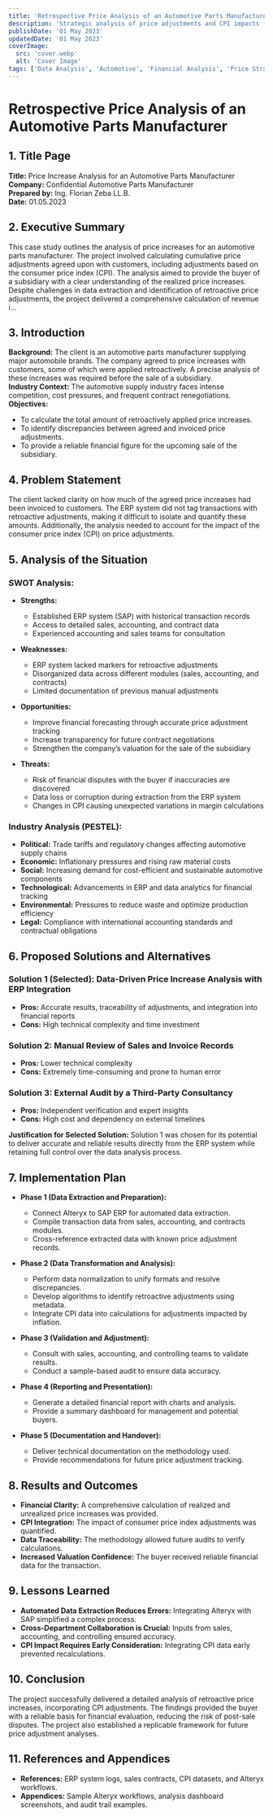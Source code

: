 ```yaml
---
title: 'Retrospective Price Analysis of an Automotive Parts Manufacturer'
description: 'Strategic analysis of price adjustments and CPI impacts for an automotive company.'
publishDate: '01 May 2023'
updatedDate: '01 May 2023'
coverImage:
  src: 'cover.webp'
  alt: 'Cover Image'
tags: ['Data Analysis', 'Automotive', 'Financial Analysis', 'Price Strategy']
---
```


# Retrospective Price Analysis of an Automotive Parts Manufacturer

## **1. Title Page**

**Title:** Price Increase Analysis for an Automotive Parts Manufacturer  
**Company:** Confidential Automotive Parts Manufacturer  
**Prepared by:** Ing. Florian Zeba LL.B.  
**Date:** 01.05.2023

## **2. Executive Summary**

This case study outlines the analysis of price increases for an automotive parts manufacturer. The project involved calculating cumulative price adjustments agreed upon with customers, including adjustments based on the consumer price index (CPI). The analysis aimed to provide the buyer of a subsidiary with a clear understanding of the realized price increases. Despite challenges in data extraction and identification of retroactive price adjustments, the project delivered a comprehensive calculation of revenue i...

## **3. Introduction**

**Background:** The client is an automotive parts manufacturer supplying major automobile brands. The company agreed to price increases with customers, some of which were applied retroactively. A precise analysis of these increases was required before the sale of a subsidiary.  
**Industry Context:** The automotive supply industry faces intense competition, cost pressures, and frequent contract renegotiations.  
**Objectives:**

- To calculate the total amount of retroactively applied price increases.
- To identify discrepancies between agreed and invoiced price adjustments.
- To provide a reliable financial figure for the upcoming sale of the subsidiary.

## **4. Problem Statement**

The client lacked clarity on how much of the agreed price increases had been invoiced to customers. The ERP system did not tag transactions with retroactive adjustments, making it difficult to isolate and quantify these amounts. Additionally, the analysis needed to account for the impact of the consumer price index (CPI) on price adjustments.

## **5. Analysis of the Situation**

### **SWOT Analysis:**

- **Strengths:**

  - Established ERP system (SAP) with historical transaction records
  - Access to detailed sales, accounting, and contract data
  - Experienced accounting and sales teams for consultation

- **Weaknesses:**

  - ERP system lacked markers for retroactive adjustments
  - Disorganized data across different modules (sales, accounting, and contracts)
  - Limited documentation of previous manual adjustments

- **Opportunities:**

  - Improve financial forecasting through accurate price adjustment tracking
  - Increase transparency for future contract negotiations
  - Strengthen the company’s valuation for the sale of the subsidiary

- **Threats:**
  - Risk of financial disputes with the buyer if inaccuracies are discovered
  - Data loss or corruption during extraction from the ERP system
  - Changes in CPI causing unexpected variations in margin calculations

### **Industry Analysis (PESTEL):**

- **Political:** Trade tariffs and regulatory changes affecting automotive supply chains
- **Economic:** Inflationary pressures and rising raw material costs
- **Social:** Increasing demand for cost-efficient and sustainable automotive components
- **Technological:** Advancements in ERP and data analytics for financial tracking
- **Environmental:** Pressures to reduce waste and optimize production efficiency
- **Legal:** Compliance with international accounting standards and contractual obligations

## **6. Proposed Solutions and Alternatives**

### **Solution 1 (Selected): Data-Driven Price Increase Analysis with ERP Integration**

- **Pros:** Accurate results, traceability of adjustments, and integration into financial reports
- **Cons:** High technical complexity and time investment

### **Solution 2: Manual Review of Sales and Invoice Records**

- **Pros:** Lower technical complexity
- **Cons:** Extremely time-consuming and prone to human error

### **Solution 3: External Audit by a Third-Party Consultancy**

- **Pros:** Independent verification and expert insights
- **Cons:** High cost and dependency on external timelines

**Justification for Selected Solution:** Solution 1 was chosen for its potential to deliver accurate and reliable results directly from the ERP system while retaining full control over the data analysis process.

## **7. Implementation Plan**

- **Phase 1 (Data Extraction and Preparation):**

  - Connect Alteryx to SAP ERP for automated data extraction.
  - Compile transaction data from sales, accounting, and contracts modules.
  - Cross-reference extracted data with known price adjustment records.

- **Phase 2 (Data Transformation and Analysis):**

  - Perform data normalization to unify formats and resolve discrepancies.
  - Develop algorithms to identify retroactive adjustments using metadata.
  - Integrate CPI data into calculations for adjustments impacted by inflation.

- **Phase 3 (Validation and Adjustment):**

  - Consult with sales, accounting, and controlling teams to validate results.
  - Conduct a sample-based audit to ensure data accuracy.

- **Phase 4 (Reporting and Presentation):**

  - Generate a detailed financial report with charts and analysis.
  - Provide a summary dashboard for management and potential buyers.

- **Phase 5 (Documentation and Handover):**
  - Deliver technical documentation on the methodology used.
  - Provide recommendations for future price adjustment tracking.

## **8. Results and Outcomes**

- **Financial Clarity:** A comprehensive calculation of realized and unrealized price increases was provided.
- **CPI Integration:** The impact of consumer price index adjustments was quantified.
- **Data Traceability:** The methodology allowed future audits to verify calculations.
- **Increased Valuation Confidence:** The buyer received reliable financial data for the transaction.

## **9. Lessons Learned**

- **Automated Data Extraction Reduces Errors:** Integrating Alteryx with SAP simplified a complex process.
- **Cross-Department Collaboration is Crucial:** Inputs from sales, accounting, and controlling ensured accuracy.
- **CPI Impact Requires Early Consideration:** Integrating CPI data early prevented recalculations.

## **10. Conclusion**

The project successfully delivered a detailed analysis of retroactive price increases, incorporating CPI adjustments. The findings provided the buyer with a reliable basis for financial evaluation, reducing the risk of post-sale disputes. The project also established a replicable framework for future price adjustment analyses.

## **11. References and Appendices**

- **References:** ERP system logs, sales contracts, CPI datasets, and Alteryx workflows.
- **Appendices:** Sample Alteryx workflows, analysis dashboard screenshots, and audit trail examples.
